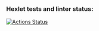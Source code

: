 ### Hexlet tests and linter status:
[![Actions Status](https://github.com/roman-iork/java-project-72/actions/workflows/hexlet-check.yml/badge.svg)](https://github.com/roman-iork/java-project-72/actions)